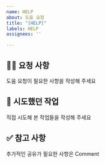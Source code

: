 ```yaml
---
name: HELP
about: 도움 요청
title: "[HELP]"
labels: HELP
assignees: ''

---
```


## 🙋‍♀️ 요청 사항

도움 요청이 필요한 사항을 작성해 주세요

## 📍 시도했던 작업

직접 시도해 본 작업들을 작성해 주세요

## ✅ 참고 사항

추가적인 공유가 필요한 사항은 Comment
